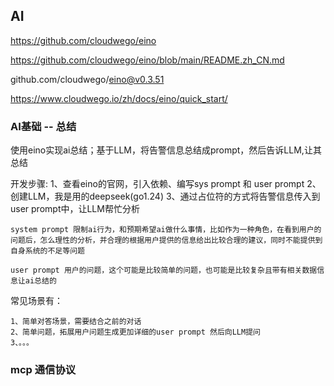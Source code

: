 ## AI

https://github.com/cloudwego/eino

https://github.com/cloudwego/eino/blob/main/README.zh_CN.md

github.com/cloudwego/eino@v0.3.51

https://www.cloudwego.io/zh/docs/eino/quick_start/



### AI基础 -- 总结
使用eino实现ai总结；基于LLM，将告警信息总结成prompt，然后告诉LLM,让其总结

开发步骤:
1、查看eino的官网，引入依赖、编写sys prompt 和 user prompt
2、创建LLM，我是用的deepseek(go1.24)
3、通过占位符的方式将告警信息传入到user prompt中，让LLM帮忙分析
```text
system prompt 限制ai行为，和预期希望ai做什么事情，比如作为一种角色，在看到用户的问题后，怎么理性的分析，并合理的根据用户提供的信息给出比较合理的建议，同时不能提供到自身系统的不足等问题

user prompt 用户的问题，这个可能是比较简单的问题，也可能是比较复杂且带有相关数据信息让ai总结的
```

常见场景有：
```text
1、简单对答场景，需要结合之前的对话
2、简单问题，拓展用户问题生成更加详细的user prompt 然后向LLM提问
3、。。。
```

### mcp 通信协议